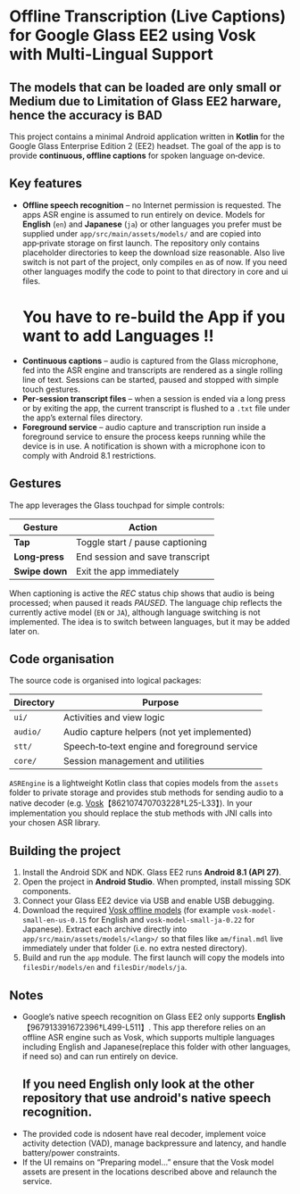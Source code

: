 # Offline Transcription (Live Captions) for Google Glass EE2 using Vosk with Multi-Lingual Support
## The models that can be loaded are only small or Medium due to Limitation of Glass EE2 harware, hence the accuracy is BAD

This project contains a minimal Android application written in **Kotlin** for the
Google Glass Enterprise Edition 2 (EE2) headset.  The goal of the app is to
provide **continuous, offline captions** for spoken language on‑device.

## Key features

* **Offline speech recognition** – no Internet permission is requested.  The
  apps ASR engine is assumed to run entirely on device.  Models for
  **English** (`en`) and **Japanese** (`ja`) or other languages you prefer must be supplied under
  `app/src/main/assets/models/` and are copied into app‑private storage on
  first launch.  The repository only contains placeholder directories to keep
  the download size reasonable. Also live switch is not part of the project, only compiles `en` as of now. If you need other languages modify the code to point to that directory in core and ui files. 
  # You have to re-build the App if you want to add Languages !!
* **Continuous captions** – audio is captured from the Glass microphone, fed
  into the ASR engine and transcripts are rendered as a single
  rolling line of text.  Sessions can be started, paused and stopped with
  simple touch gestures.
* **Per‑session transcript files** – when a session is ended via a long press
  or by exiting the app, the current transcript is flushed to a `.txt` file
  under the app’s external files directory.
* **Foreground service** – audio capture and transcription run inside a
  foreground service to ensure the process keeps running while the device is in
  use.  A notification is shown with a microphone icon to comply with
  Android 8.1 restrictions.

## Gestures

The app leverages the Glass touchpad for simple controls:

| Gesture     | Action                        |
|------------|--------------------------------|
| **Tap**    | Toggle start / pause captioning |
| **Long‑press** | End session and save transcript |
| **Swipe down** | Exit the app immediately |

When captioning is active the *REC* status chip shows that audio is being
processed; when paused it reads *PAUSED*.  The language chip reflects the
currently active model (`EN` or `JA`), although language switching is not
implemented. The idea is to switch between languages, but it may be added later on.

## Code organisation

The source code is organised into logical packages:

| Directory                            | Purpose |
|--------------------------------------|---------|
| `ui/`                                | Activities and view logic |
| `audio/`                             | Audio capture helpers (not yet implemented) |
| `stt/`                               | Speech‑to‑text engine and foreground service |
| `core/`                              | Session management and utilities |

`ASREngine` is a lightweight Kotlin class that copies models from the `assets`
folder to private storage and provides stub methods for sending audio to a
native decoder (e.g. [Vosk](https://alphacephei.com/vosk/)【862107470703228†L25-L33】).  In
your implementation you should replace the stub methods with JNI calls into
your chosen ASR library.

## Building the project

1. Install the Android SDK and NDK.  Glass EE2 runs **Android 8.1 (API 27)**.
2. Open the project in **Android Studio**.  When prompted, install missing
   SDK components.
3. Connect your Glass EE2 device via USB and enable USB debugging.
4. Download the required [Vosk offline models](https://alphacephei.com/vosk/models)
   (for example `vosk-model-small-en-us-0.15` for English and
   `vosk-model-small-ja-0.22` for Japanese).  Extract each archive directly
   into `app/src/main/assets/models/<lang>/` so that files like `am/final.mdl`
   live immediately under that folder (i.e. no extra nested directory).
5. Build and run the `app` module.  The first launch will copy the models into
   `filesDir/models/en` and `filesDir/models/ja`.

## Notes

* Google’s native speech recognition on Glass EE2 only supports **English**【967913391672396†L499-L511】.  This app
  therefore relies on an offline ASR engine such as Vosk, which supports
  multiple languages including English and Japanese(replace this folder with other languages, if need so) and can run entirely on
  device.
  ## If you need English only look at the other repository that use android's native speech recognition.
* The provided code is ndosent have real
  decoder, implement voice activity detection (VAD), manage backpressure and
  latency, and handle battery/power constraints.
* If the UI remains on “Preparing model…” ensure that the Vosk model assets are
  present in the locations described above and relaunch the service.
